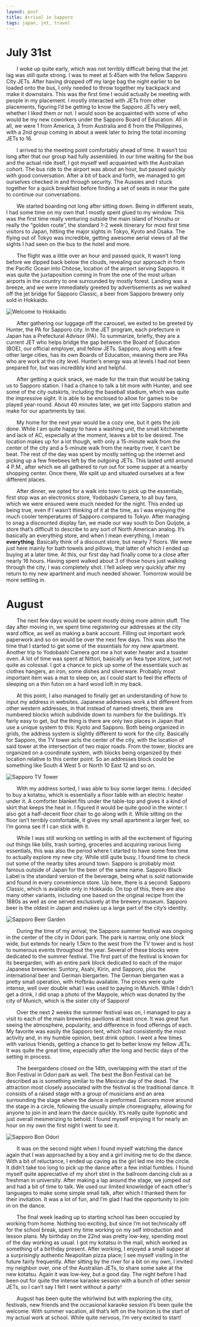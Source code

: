 ```yaml
---
layout: post
title: Arrival in Sapporo
tags: japan, jet, travel
---
```


# July 31st
&emsp;&emsp;I woke up quite early, which was not terribly difficult being that the jet lag was still quite strong. I was to meet at 5:45am with the fellow Sapporo City JETs. After having dropped off my large bag the night earlier to be loaded onto the bus, I only needed to throw together my backpack and make it downstairs. This was the first time I would actually be meeting with people in my placement. I mostly interacted with JETs from other placements, figuring I’d be getting to know the Sapporo JETs very well, whether I liked them or not. I would soon be acquainted with some of who would be my new coworkers under the Sapporo Board of Education. All in all, we were 1 from America, 3 from Australia and 6 from the Philippines, with a 2nd group coming in about a week later to bring the total incoming JETs to 16.  

&emsp;&emsp;I arrived to the meeting point comfortably ahead of time. It wasn’t too long after that our group had fully assembled. In our time waiting for the bus and the actual ride itself, I got myself well acquainted with the Australian cohort. The bus ride to the airport was about an hour, but passed quickly with good conversation. After a bit of back and forth, we managed to get ourselves checked in and through security. The Aussies and I stuck together for a quick breakfast before finding a set of seats in near the gate to continue our conversations.  

&emsp;&emsp;We started boarding not long after sitting down. Being in different seats, I had some time on my own that I mostly spent glued to my window. This was the first time really venturing outside the main island of Honshu or really the “golden route”, the standard 1-2 week itinerary for most first time visitors to Japan, hitting the major sights in Tokyo, Kyoto and Osaka. The flying out of Tokyo was incredible, getting awesome aerial views of all the sights I had seen on the bus to the hotel and more.  

&emsp;&emsp;The flight was a little over an hour and passed quick, It wasn’t long before we dipped back below the clouds, revealing our approach in from the Pacific Ocean into Chitose, location of the airport serving Sapporo. It was quite the juxtaposition coming in from the one of the most urban airports in the country to one surrounded by mostly forest. Landing was a breeze, and we were immediately greeted by advertisements as we walked off the jet bridge for Sapporo Classic, a beer from Sapporo brewery only sold in Hokkaido.  

![Welcome to Hokkaido](/images/2024-08-25/welcome.jpg "Welcome to Hokkaido &vert; Chitose, Hokkaido 🇯🇵")

&emsp;&emsp;After gathering our luggage off the carousel, we exited to be greeted by Hunter, the PA for Sapporo city. In the JET program, each prefecture in Japan has a Prefectural Advisor (PA). To summarize, briefly, they are a current JET who helps bridge the gap between the Board of Education (BOE), our official employer, and fellow JETs. Sapporo, along with a few other large cities, has its own Boards of Education, meaning there are PAs who are work at the city level. Hunter’s energy was at levels I had not been prepared for, but was incredibly kind and helpful.  

&emsp;&emsp;After getting a quick snack, we made for the train that would be taking us to Sapporo station. I had a chance to talk a bit more with Hunter, and see some of the city outskirts, including the baseball stadium, which was quite the impressive sight. It is able to be enclosed to allow for games to be played year-round. About 40 minutes later, we get into Sapporo station and make for our apartments by taxi.  

&emsp;&emsp;My home for the next year would be a cozy one, but it gets the job done. While I am quite happy to have a washing unit, the small kitchenette and lack of AC, especially at the moment, leaves a bit to be desired. The location makes up for a lot though, with only a 15-minute walk from the center of the city and a 5-minute walk from the nearby river, it can’t be beat. The rest of the day was spent by mostly setting up the internet and picking up a few freebees left by the outgoing JETs. This lasted until around 4 P.M., after which we all gathered to run out for some supper at a nearby shopping center. Once there, We split up and situated ourselves at a few different places.  

&emsp;&emsp;After dinner, we opted for a walk into town to pick up the essentials, first stop was an electronics store, Yodobashi Camera, to all buy fans, which we were ensured were much needed for the night. This ended up being true, even if I wasn’t thinking of it at the time, as I was enjoying the much cooler temperatures of Sapporo compared to Tokyo. After managing to snag a discounted display fan, we made our way south to Don Quijote, a store that’s difficult to describe to any sort of North American analog. It’s basically an everything store, and when I mean everything, I mean **everything**. Basically think of a discount store, but nearly 7 floors. We were just here mainly for bath towels and pillows, that latter of which I ended up buying at a later time. At this, our first day had finally come to a close after nearly 16 hours. Having spent walked about 3 of those hours just walking through the city, I was completely shot. I fell asleep very quickly after my return to my new apartment and much needed shower. Tomorrow would be more settling in.  

# August
&emsp;&emsp;The next few days would be spent mostly doing more admin stuff. The day after moving in, we spent time registering our addresses at the city ward office, as well as making a bank account. Filling out important work paperwork and so on would be over the next few days. This was also the time that I started to get some of the essentials for my new apartment. Another trip to Yodobashi Camera got me a hot water heater and a toaster oven. A lot of time was spent at Nittori, basically an Ikea type store, just not quite as colossal. I got a chance to pick up some of the essentials such as clothes hangers, an iron, some dishes and silverware. Probably most important item was a mat to sleep on, as I could start to feel the effects of sleeping on a thin futon on a hard wood loft in my back.  

&emsp;&emsp;At this point, I also managed to finally get an understanding of how to input my address in websites. Japanese addresses work a bit different from other western addresses, in that instead of named streets, there are numbered blocks which subdivide down to numbers for the buildings. It’s fairly easy to get, but the thing is there are only two places in Japan that use a unique system to this: Kyoto and Sapporo. Both being organized in grids, the address system is slightly different to work for the city. Basically for Sapporo, the TV tower acts the center of the city, with the location of said tower at the intersection of two major roads. From the tower, blocks are organized on a coordinate system, with blocks being organized by their location relative to this center point. So an addresses block could be something like South 4 West 5 or North 10 East 12 and so on.  

![Sapporo TV Tower](/images/2024-08-25/tvtower.jpg "Sapporo TV Tower &vert; Sapporo, Hokkaido 🇯🇵")

&emsp;&emsp;With my address sorted, I was able to buy some larger items. I decided to buy a kotatsu, which is essentially a floor table with an electric heater under it. A comforter blanket fits under the table-top and gives it a kind of skirt that keeps the heat in. I figured it would be quite good in the winter. I also got a half-decent floor chair to go along with it. While sitting on the floor isn’t terribly comfortable, It gives my small apartment a larger feel, so I’m gonna see if I can stick with it.  

&emsp;&emsp;While I was still working on settling in with all the excitement of figuring out things like bills, trash sorting, groceries and acquiring various living essentials, this was also the period where I started to have some free time to actually explore my new city. While still quite busy, I found time to check out some of the nearby sites around town. Sapporo is probably most famous outside of Japan for the beer of the same name. Sapporo Black Label is the standard version of the beverage, being what is sold nationwide and found in every convenience store. Up here, there is a second: Sapporo Classic, which is available only in Hokkaido. On top of this, there are also many other variants, including one based on the original recipe from the 1880s as well as one served exclusively at the brewery museum. Sapporo beer is the oldest in Japan and makes up a large part of the city’s identity.  

![Sapporo Beer Garden](/images/2024-08-25/beergarden.jpg "Sapporo Beer Garden &vert; Odori Park, Sapporo 🇯🇵")

&emsp;&emsp;During the time of my arrival, the Sapporo summer festival was ongoing in the center of the city in Odori park. The park is narrow, only one block wide, but extends for nearly 1.5km to the west from the TV tower and is host to numerous events throughout the year. Several of these blocks were dedicated to the summer festival. The first part of the festival is known for its beergarden, with an entire park block dedicated to each of the major Japanese breweries: Suntory, Asahi, Kirin, and Sapporo, plus the international beer and German biergarten. The German biergarten was a pretty small operation, with Hofbräu available. The prices were quite intense, well over double what I was used to paying in Munich. While I didn’t get a drink, I did snap a photo of the Maypole, which was donated by the city of Munich, which is the sister city of Sapporo!  

&emsp;&emsp;Over the next 2 weeks the summer festival was on, I managed to pay a visit to each of the main breweries pavilions at least once. It was great fun seeing the atmosphere, popularity, and difference in food offerings of each. My favorite was easily the Sapporo tent, which had consistently the most activity and, in my humble opinion, best drink option. I went a few times with various friends, getting a chance to get to better know my fellow JETs. It was quite the great time, especially after the long and hectic days of the setting in process.  

&emsp;&emsp;The beergardens closed on the 14th, overlapping with the start of the Bon Festival in Odori park as well. The best the Bon Festival can be described as is something similar to the Mexican day of the dead. The attraction most closely associated with the festival is the traditional dance. It consists of a raised stage with a group of musicians and an area surrounding the stage where the dance is preformed. Dancers move around the stage in a circle, following the usually simple choreography, allowing for anyone to join in and learn the dance quickly. It’s really quite hypnotic and just overall mesmerizing to behold. I found myself enjoying it for nearly an hour on my own the first night I went to see it.  

![Sapporo Bon Odori](/images/2024-08-25/bon_odori.jpg "Sapporo Bon Odori &vert; Odori Park, Sapporo 🇯🇵")

&emsp;&emsp;It was on the second night when I found myself watching the dance again that I was approached by a boy and a girl inviting me to do the dance. With a bit of reluctance, I ended up caving as the girl led me into the circle. It didn’t take too long to pick up the dance after a few initial fumbles. I found myself quite appreciative of my short stint in the ballroom dancing club as a freshman in university. After making a lap around the stage, we jumped out and had a bit of time to talk. We used our limited knowledge of each other's languages to make some simple small talk, after which I thanked them for their invitation. It was a lot of fun, and I’m glad I had the opportunity to join in on the dance.  

&emsp;&emsp;The final week leading up to starting school has been occupied by working from home. Nothing too exciting, but since I’m not technically off for the school break, spent my time working on my self introduction and lesson plans. My birthday on the 22nd was pretty low-key, spending most of the day working as usual. I got my kotatsu in the mail, which worked as something of a birthday present. After working, I enjoyed a small supper at a surprisingly authentic Neapolitan pizza place; I see myself visiting in the future fairly frequently. After sitting by the river for a bit on my own, I invited my neighbor over, one of the Australian JETs, to share some sake at the new kotatsu. Again it was low-key, but a good day. The night before I had been out for quite the intense karaoke session with a bunch of other senior JETs, so I can’t say I felt I went without a party!  

&emsp;&emsp;August has been quite the whirlwind but with exploring the city, festivals, new friends and the occasional karaoke session it’s been quite the welcome. With summer vacation, all that’s left on the horizon is the start of my actual work at school. While quite nervous, I’m very excited to start!  

